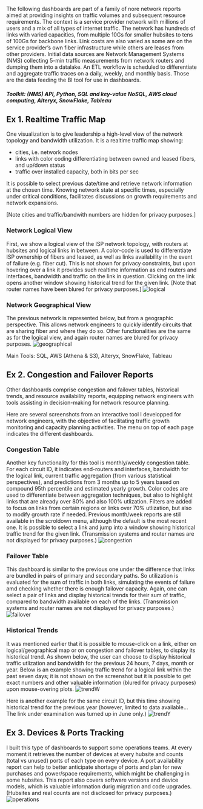 The following dashboards are part of a family of nore network reports aimed at providing insights on traffic volumes and subsequent resource requirements. The context is a service provider network with millions of users and a mix of all types of internet traffic. The network has hundreds of links with varied capacities, from multiple 10Gs for smaller hubsites to tens of 100Gs for backbone links. Link costs are also varied as some are on the service provider’s own fiber infrastructure while others are leases from other providers. Initial data sources are Network Management Systems (NMS) collecting 5-min traffic measurements from network routers and dumping them into a datalake. An ETL workflow is scheduled to differentiate and aggregate traffic traces on a daily, weekly, and monthly basis. Those are the data feeding the BI tool for use in dashboards.
##### Toolkit: (NMS) API, Python, SQL and key-value NoSQL, AWS cloud computing, Alteryx, SnowFlake, Tableau

## Ex 1. Realtime Traffic Map
One visualization is to give leadership a high-level view of the network topology and bandwidth utilization. It is a realtime traffic map showing:
- cities, i.e. network nodes
- links with color coding differentiating between owned and leased fibers, and up/down status
- traffic over installed capacity, both in bits per sec

It is possible to select previous date/time and retrieve network information at the chosen time. Knowing network state at specific times, especially under critical conditions, facilitates discussions on growth requirements and network expansions. 

[Note cities and traffic/bandwith numbers are hidden for privacy purposes.]
<!-- ![highlevel](/assets/high-level-mpls.png)
-->

### Network Logical View
First, we show a logical view of the ISP network topology, with routers at hubsites and logical links in between. A color-code is used to differentiate ISP ownership of fibers and leased, as well as links availability in the event of failure (e.g. fiber cut). This is not shown for privacy constraints, but upon hovering over a link it provides such realtime information as end routers and interfaces, bandwidth and traffic on the link in question. Clicking on the link opens another window showing historical trend for the given link. \[Note that router names have been blured for privacy purposes.\]
![logical](/assets/logical-map.png)

### Network Geographical View
The previous network is represented below, but from a geographic perspective. This allows network engineers to quickly identify circuits that are sharing fiber and where they do so. Other functionalities are the same as for the logical view, and again router names are blured for privacy purposes. 
![geographical](/assets/geo-map.png)


Main Tools: SQL, AWS (Athena & S3), Alteryx, SnowFlake, Tableau

## Ex 2. Congestion and Failover Reports
Other dashboards comprise congestion and failover tables, historical trends, and resource availability reports, equipping network engineers with tools assisting in decision-making for network resource planning.


Here are several screenshots from an interactive tool I developped for network engineers, with the objective of facilitating traffic growth monitoring and capacity planning activities. The menu on top of each page indicates the different dashboards.





### Congestion Table
Another key functionality for this tool is monthly/weekly congestion table. For each circuit ID, it indicates end-routers and interfaces, bandwidth for the logical link, current traffic aggregation (from various statistical perspectives), and predictions from 3 months up to 5 years based on compound 95th percentile and estimated yearly growth. Color codes are used to differentiate between aggregation techniques, but also to highlight links that are already over 80% and also 100% utlization. Filters are added to focus on links from certain regions or links over 70% utlization, but also to modify growth rate if needed. Previous month/week reports are still available in the scroldown menu, although the default is the most recent one. It is possible to select a link and jump into a window showing historical traffic trend for the given link. (Transmission systems and router names are not displayed for privacy purposes.)
![congestion](/assets/congestion.png)

### Failover Table
This dashboard is similar to the previous one under the difference that links are bundled in pairs of primary and secondary paths. So utilization is evaluated for the sum of traffic in both links, simulating the events of failure amd checking whether there is enough failover capacity. Again, one can select a pair of links and display historical trends for their sum of traffic, compared to bandwidth available on each of the links. (Transmission systems and router names are not displayed for privacy purposes.)
![failover](/assets/failover.png)

### Historical Trends
It was mentioned earlier that it is possible to mouse-click on a link, either on logical/geographical map or on congestion and failover tables, to display its historical trend. As shown below, the user can choose to display historical traffic utlization and bandwidth for the previous 24 hours, 7 days, month or year. Below is an example showing traffic trend for a logical link within the past seven days; it is not shown on the screenshot but it is possible to get exact numbers and other valuable information (blured for privacy purposes) upon mouse-overing plots.
![trendW](/assets/trend-id-weekly.png)

Here is another example for the same circuit ID, but this time showing historical trend for the previous year (however, limited to data available... The link under examination was turned up in June only.)
![trendY](/assets/trend-id-year.png)

## Ex 3. Devices & Ports Tracking
I built this type of dashboards to support some operations teams. At every moment it retrieves the number of devices at every hubsite and counts (total vs unused) ports of each type on every device. A port availability report can help to better anticipate shortage of ports and plan for new purchases and power/space requirements, which might be challenging in some hubsites. This report also covers software versions and device models, which is valuable information durig migration and code upgrades. (Hubsites and real counts are not disclosed for privacy purposes.)
![operations](/assets/device-ports.png)

